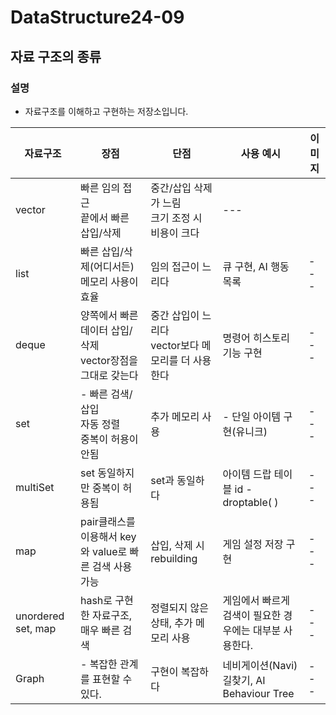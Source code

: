 # DataStructure24-09

## 자료 구조의 종류

### 설명
- 자료구조를 이해하고 구현하는 저장소입니다.

|자료구조| 장점 | 단점 |  사용 예시 | 이미지 |
|--------| ------|------|--------------------| -----|
|vector | 빠른 임의 접근<br> 끝에서 빠른 삽입/삭제 | 중간/삽입 삭제가 느림 <br> 크기 조정 시 비용이 크다 | --- |
|list   | 빠른 삽입/삭제(어디서든) <br> 메모리 사용이 효율 | 임의 접근이 느리다 | 큐 구현, AI 행동 목록 |   --- |
|deque | 양쪽에서 빠른 데이터 삽입/삭제 <br> vector장점을 그대로 갖는다 | 중간 삽입이 느리다 <br> vector보다 메모리를 더 사용한다 | 명령어 히스토리 기능 구현 | --- | 
| set | - 빠른 검색/삽입 <br> 자동 정렬 <br> 중복이 허용이 안됨 | 추가 메모리 사용 | - 단일 아이템 구현(유니크) | --- |
|multiSet | set 동일하지만 중복이 허용됨 | set과 동일하다 | 아이템 드랍 테이블 id - droptable( ) | --- |
|map| pair클래스를 이용해서 key와 value로 빠른 검색 사용 가능 | 삽입, 삭제 시 rebuilding | 게임 설정 저장 구현 | --- |
|unordered set, map | hash로 구현한 자료구조, 매우 빠른 검색 | 정렬되지 않은 상태, 추가 메모리 사용 | 게임에서 빠르게 검색이 필요한 경우에는 대부분 사용한다. | ---| 
|Graph | - 복잡한 관계를 표현할 수 있다. | 구현이 복잡하다 | 네비게이션(Navi) 길찾기, AI Behaviour Tree | --- | 
